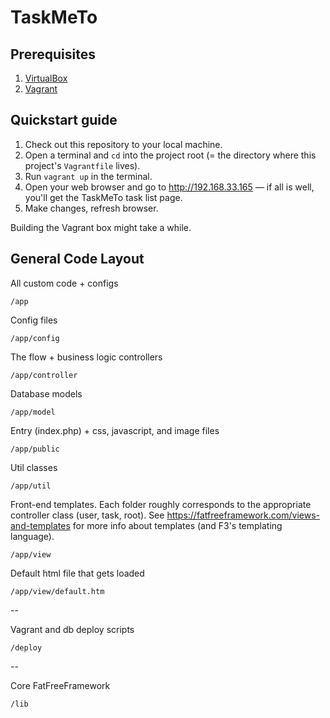 TaskMeTo
========

Prerequisites
-------------

1. [VirtualBox](https://www.virtualbox.org/wiki/Downloads)
2. [Vagrant](http://docs.vagrantup.com/v2/installation/index.html)

Quickstart guide
----------------

1. Check out this repository to your local machine.
2. Open a terminal and `cd` into the project root (= the directory where this project's `Vagrantfile` lives).
3. Run `vagrant up` in the terminal.
4. Open your web browser and go to http://192.168.33.165 — if all is well, you'll get the TaskMeTo task list page.
5. Make changes, refresh browser.

Building the Vagrant box might take a while.

General Code Layout
-------------------
All custom code + configs

```
/app
```

Config files

```
/app/config
```

The flow + business logic controllers

```
/app/controller
```

Database models

```
/app/model
```

Entry (index.php) + css, javascript, and image files

```
/app/public
```

Util classes

```
/app/util
```

Front-end templates. Each folder roughly corresponds to the appropriate controller class (user, task, root).
See https://fatfreeframework.com/views-and-templates for more info about templates (and F3's templating language).

```
/app/view
```

Default html file that gets loaded

```
/app/view/default.htm
```

--

Vagrant and db deploy scripts

```
/deploy
```

--

Core FatFreeFramework

```
/lib
```

